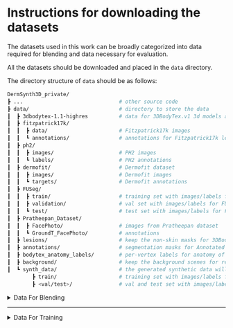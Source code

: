 <script type="module" src="./node_modules/@github/image-crop-element/dist/index.js">
</script>
# Instructions for downloading the datasets

The datasets used in this work can be broadly categorized into data required for blending and data necessary for evaluation.

All the datasets should be downloaded and placed in the `data` directory. 

The directory structure of `data` should be as follows:
<a name="tree"></a>
```bash
DermSynth3D_private/
┣ ...						   		# other source code
┣ data/                        		# directory to store the data
┃  ┣ 3dbodytex-1.1-highres   		# data for 3DBodyTex.v1 3d models and texture maps
┃  ┣ fitzpatrick17k/
┃  ┃  ┣ data/               		# Fitzpatrick17k images
┃  ┃  ┗ annotations/        		# annotations for Fitzpatrick17k lesions
┃  ┣ ph2/                   
┃  ┃  ┣ images/               		# PH2 images
┃  ┃  ┗ labels/               		# PH2 annotations
┃  ┣ dermofit/ 						# Dermofit dataset
┃  ┃  ┣ images/               		# Dermofit images	
┃  ┃  ┗ targets/               		# Dermofit annotations 
┃  ┣ FUSeg/
┃  ┃  ┣ train/               		# training set with images/labels for FUSeg
┃  ┃  ┣ validation/               	# val set with images/labels for FUSeg
┃  ┃  ┗ test/               		# test set with images/labels for FUSeg
┃  ┣ Pratheepan_Dataset/
┃  ┃  ┣ FacePhoto/               	# images from Pratheepan dataset
┃  ┃  ┗ GroundT_FacePhoto/  	 	# annotations
┃  ┣ lesions/                   	# keep the non-skin masks for 3DBodyTex.v1 meshes here
┃  ┣ annotations/                   # segmentation masks for Annotated Fitzpatrick17k lesions
┃  ┣ bodytex_anatomy_labels/ 		# per-vertex labels for anatomy of 3DBodyTex.v1 meshes
┃  ┣ background/               		# keep the background scenes for rendering here
┃  ┗ synth_data/			   		# the generated synthetic data will be stored here
    	┣ train/               		# training set with images/labels for training on synthetic data
	    ┣ <val/test>/ 			 	# val and test set with images/labels for training on synthetic data
```
<details>

<summary> Data For Blending </summary>
<!-- ## Data For Blending  -->

### Download 3DBodyTex.v1 meshes

<img align="right" src = "assets/scans_blurred.png" width="224px" height="224px" ></img> 
<!-- ![3dbodytex sample](assets/scans_blurred.png) -->
The `3DBodyTex.v1` dataset can be downloaded from [here](https://cvi2.uni.lu/datasets/).

`3DBodyTex.v1` contains the meshes and texture images used in this work and can be downloaded from the external site linked above (after accepting a license agreement). 

**NOTE**: These textured meshes are needed to run the code to generate the data.

We provide the non-skin texture maps annotations for 2 meshes: `006-f-run` and `221-m-u`. 
Hence, to generate the data, make sure to get the `.obj` files for these two meshes and place them in `data/3dbodytex-1.1-highres` before excecuting `scripts/gen_data.py`.

After accepting the licence, download and unzip the data in `./data/`.

---

### Download the 3DBodyTex.v1 annotations

| _Non-skin texture maps_| _Anatomy labels_|
|:-:|:-:|
|<p align=left> We provide the non-skin texture map ($T_{nonskin}$) annotations for 215 meshes from the `3DBodyTex.v1` dataset [here](https://vault.sfu.ca/index.php/s/s8Sy7JdA74r1GN9). </p> | <p align=left> We provide the per-vertex labels for anatomical parts of the 3DBodyTex.v1 meshes obtained by fitting SCAPE template body model [here](https://vault.sfu.ca/index.php/s/TLLqxCs7MVhS117). </p>|
|<img src="./assets/final.png" width="320" height="240" align=left>|<img src="./assets/body_part_annotation_consistent_cmap_multi.png"  width="320" height="240"  align=left>|

<!-- |<img src="data/lesions/006-f-run/model_highres_0_normalized_mask.png" width="50%" height="50%">| <img src="./assets/body_part_annotation_consistent_cmap_multi.png"  width="320px" height="240px"> --> 
<!-- 
#### *Non-skin texture maps*
<img src="./assets/final.png" width="100%" height="50%">

We provide the non-skin texture map ($T_{nonskin}$) annotations for 215 meshes from the `3DBodyTex.v1` dataset [here](https://vault.sfu.ca/index.php/s/s8Sy7JdA74r1GN9).

#### *Anatomy labels*
<img src="./assets/body_part_annotation_consistent_cmap_multi.png"  width="320" height="240" > -->

<!-- <img src="./assets/body_part_annotation_consistent_cmap_multi.png"  width="320" height="240" align="right" > -->

<!-- We provide the per-vertex labels for anatomical parts of the 3DBodyTex.v1 meshes obtained by fitting SCAPE template body model [here](https://vault.sfu.ca/index.php/s/TLLqxCs7MVhS117). -->

The folders are organised with the same IDs as the meshes in `3DBodyTex.v1` dataset.

---
<!-- <image-crop src="assets/final.png" ></image-crop> -->

### Download the Fitzpatrick17k dataset
| _Fitzpatrick17k Images_| _Fitzpatrick17k annotations_|
|:-:|:-:|
|![image](https://www.dermaamin.com/site/images/clinical-pic/J/juvenile-xanthogranuloma/juvenile-xanthogranuloma63.jpg) | ![mask.](data/fitzpatrick17k/annotations/test/01ed6482ab261012f398c19db7dfcc6c/lesions.png)|
|<p align=left> We used the skin conditions from [Fitzpatrick17k](https://github.com/mattgroh/fitzpatrick17k). See their instructions to get access to the Fitzpatrick17k images. <br>We provide the raw images for the Fitzpatrick17k dataset [here](https://vault.sfu.ca/index.php/s/cMuxZNzk6UUHNmX).<br>After downloading the dataset, unzip the dataset:<br>```unzip fitzpatrick17k.zip -d data/fitzpatrick17k/```</p>| <p align=left> We provide the densely annotated lesion masks from the Fitzpatrick17k dataset are given within this repository under the `data` directory. More of such annotations can be downloaded from [here](https://vault.sfu.ca/index.php/s/gemdbCeoZXoCqlS).</p>| <p align=left> We provide the densely annotated lesion masks from the Fitzpatrick17k dataset are given within this repository under the `data` directory. More of such annotations can be downloaded from [here](https://vault.sfu.ca/index.php/s/gemdbCeoZXoCqlS). </p>|
<!-- <img src="assets/fitz.png" width="50%" height="30%"> -->
<!-- <img src="assets/fitz.png" width="50%" height="30%" align="right"> -->

<!-- We used the skin conditions from [Fitzpatrick17k](https://github.com/mattgroh/fitzpatrick17k). See instructions to get access to the Fitzpatrick17k images.

We provide the raw images for the Fitzpatrick17k dataset [here](https://vault.sfu.ca/index.php/s/cMuxZNzk6UUHNmX).
After downloading the dataset, unzip the dataset:
```
unzip fitzpatrick17k.zip -d data/fitzpatrick17k/
```


### Download the Fitzpatrick17k annotations

The densely annotated lesion masks from the Fitzpatrick17k dataset are given within this repository under the `data` directory.
More of such annotations can be downloaded from [here](https://vault.sfu.ca/index.php/s/gemdbCeoZXoCqlS). -->
---

### Download the Background Scenes

|||
|:-:|:-:|
|![scene1](assets/50.jpg)|![scene2](assets/700.jpg)|

Although you can use any scenes as background for generating the random views of the lesioned-meshes, we used [SceneNet RGB-D](https://robotvault.bitbucket.io/scenenet-rgbd.html) for the background IndoorScenes. Specifically, we used [this split](https://www.doc.ic.ac.uk/~bjm113/scenenet_data/train_split/train_0.tar.gz), and sampled 3000 images from it.

For convenience, the background scenes we used to generate the ssynthetic dataset can be downloaded from [here](https://vault.sfu.ca/index.php/s/r7nc1QHKwgW2FDk).

</details>

---
<details>

<summary> Data For Training </summary>

### Download the FUSeg dataset

|||
|:-:|:-:|
|![scene1](assets/0011.png)|![scene2](assets/0011_m.png)|

The Foot Ulcer Segmentation Challenge (FUSeg) dataset is available to download from [their official repository](https://github.com/uwm-bigdata/wound-segmentation/tree/master/data/Foot%20Ulcer%20Segmentation%20Challenge). 
Download and unpack the dataset at `data/FUSeg/`, maintaining the Folder Structure shown above.

For simplicity, we mirror the FUSeg dataset [here](https://vault.sfu.ca/index.php/s/2mb8kZg8wOltptT).

 ---

### Download the Pratheepan dataset

![prath](assets/prath.png)

The Pratheepan dataset is available to download from [their official website](https://web.fsktm.um.edu.my/~cschan/downloads_skin_dataset.html). 
The images and the corresponding ground truth masks are available in a ZIP file hosted on Google Drive. Download and unpack the dataset at `data/Pratheepan_Dataset/`.

---

### Download the PH2 dataset

![ph2](assets/ph2.png)

The PH2 dataset can be downloaded from [the official ADDI Project website](https://www.fc.up.pt/addi/ph2%20database.html). 
Download and unpack the dataset at `data/ph2/`, maintaining the Folder Structure shown below.

---

### Download the DermoFit dataset

![dermo](assets/Example-images-for-the-different-skin-lesions-including-BCC-a-IEC-b-SCC-c-and_W640.jpg)

_An example image from the DermoFit dataset showing different skin lesions._

The DermoFit dataset is available through a paid perpetual academic license from the University of Edinburgh. Please access the dataset following the instructions for [the DermoFit Image Library](https://licensing.edinburgh-innovations.ed.ac.uk/product/dermofit-image-library) and unpack it at `data/dermofit/`, maintaining the Folder Structure shown above.

---

### Creating the Synthetic dataset

![annots](./assets/AnnotationOverview.png)
For convenience, we provide the generated synthetic data we used in this work for various downstream tasks [here](https://vault.sfu.ca/index.php/s/mF2NVawbvvbW9lU).

If you want to train your models on a different split of the synthetic data, you can download a dataset generated by blending lesions on 26 3DBodyTex scans from [here](https://vault.sfu.ca/index.php/s/rBTjTRaxTLrnqiE).
To prepare the synthetic dataset for training. Sample the `images`, and `targets` from the path where you saved this dataset and then organise them into `train/val`.

Alternatively, you can use the code provided in `scripts/prep_data.py` to create it.

Even better, you can generate your own dataset, by following the instructions [here](./README.md#generating-synthetic-dataset).

</details>
